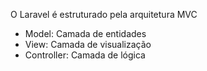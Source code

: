 O Laravel é estruturado pela arquitetura MVC
- Model: Camada de entidades
- View: Camada de visualização
- Controller: Camada de lógica